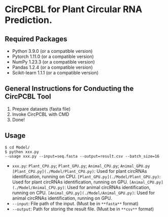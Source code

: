 # CircPCBL for Plant Circular RNA Prediction. 

## Required Packages 

* Python 3.9.0 (or a compatible version) 
* Pytorch 1.11.0 (or a compatible version) 
* NumPy 1.23.3 (or a compatible version) 
* Pandas 1.2.4 (or a compatible version) 
* Scikit-learn 1.1.1 (or a compatible version) 

## General Instructions for Conducting the CircPCBL Tool 

1. Prepare datasets (fasta file) 
2. Invoke CircPCBL with CMD 
3. Done! 

## Usage 
``` 
$ cd Model/ 
$ python xxx.py 
--usage xxx.py --input=seq.fasta --output=result.csv --batch_size=16 
``` 

* `xxx.py`: `Plant_CPU.py`; `Plant_GPU.py`; `Animal_CPU.py`; `Animal_GPU.py`
    `[Plant_CPU.py](./Model/Plant_CPU.py)`: Used for plant circRNAs identification, running on CPU. 
    `[Plant_GPU.py](./Model/Plant_GPU.py)`: Used for plant circRNAs identification, running on GPU.
    `[Animal_CPU.py](./Model/Animal_CPU.py)`: Used for animal circRNAs identification, running on CPU.
    `[Animal_GPU.py](./Model/Animal_GPU.py)`: Used for animal circRNAs identification, running on GPU.
* `--input`: File path of the input. (Must be in `**fasta**` format)
* `--output`: Path for storing the result file. (Must be in `**csv**` format)